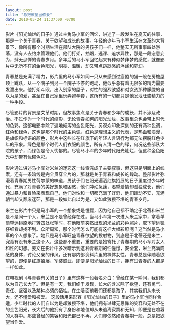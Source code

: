 ```yaml
---
layout: post
title: "总把欲望当作爱"
date: 2010-05-24 11:37:00 -0700 
---
```


影片《阳光灿烂的日子》通过主角马小军的回忆，讲述了一段发生在夏天的往事，那是一个关于青春，关于欲望和成长的故事。年轻的少年马小军生活在文革的大背景下，像所有那个时期生活在部队大院的男孩子们一样，他整天无所事事四处游荡，没有人去约束管理他们。他们打架，抽烟，逃课、追求异性，那是一段恣意妄为，肆无忌惮的青春岁月。多年后的马小军回忆起来有种似梦非梦的感觉，就像影片中无所不在的金色阳光，明亮、温暖，却又带点跳跃感的浮躁和梦幻。

青春总是充满了精力，影片里的马小军如同一只从未感到过疲倦的猫一般在房檐屋顶上跳跃，从一个院子到另一个院子不停的跑动，他似乎总有着无限多的精力需要发泄出来。他打架斗殴，出入别家的屋子，对性的强烈欲望和对女孩那种朦胧的自以为是的爱，甚至在自己家里玩弄避孕套，这所有的一切都只是他发泄旺盛精力的一种手段。

尽管影片的背景是文革时期，但故事焦点是关于青春和少年的成长，并不涉及政治。不过作为一个时代的缩影，无论青春如何的阳光灿烂，故事里总也会带上时代的色彩。这部电影中除了遍地倾泻的金色阳光，另观众印象深刻的还有两种色调，红色和绿色，这也是那个时代的主色调。红色是理想主义的代表，是热血和浪漫，是旗帜和标语的颜色，影片中这些长在红旗下的年轻人言语行为都无法摆脱红色少年的形象。绿色是那个时代人们衣服的颜色，所有人清一色的绿，何况这些部队大院的孩子，而绿色是令人忧郁的。尽管马小军的少年时代阳光灿烂，但这种金色阳光中却带有忧郁色彩。

影片通过讲述马小军对米兰的迷恋这一线索完成了主要叙事，但这只是明面上的线索，还有一条暗线是完全贯穿全片的，那就是关于青春和成长的躁动。整部影片弥漫着青春期男性荷尔蒙的味道，男孩子们在阳光遍洒红旗招展的日子里度过少年时代，充满了对青春的美好想象和困惑，他们冲动急躁，渴望爱情却孤独成长，他们通过暴力和冒险来表现自己，他们对性和一切都充满了好奇，他们躁动不安，充满朝气却又颓废迷茫，那是一段如此自以为是、又如此狼狈不堪的青春岁月。

米兰在影片中只是马小军的一个想象或是憧憬，因为他自己都不确定于北蓓和米兰是不是同一个人，米兰是不是曾经存在过。当马小军第一次进入米兰家中，拿着单筒望远镜原地打转四处张望时，在他眼前突然出现的米兰的彩色照片，取下望远镜仔细看却找不到。众所周知，那个时代怎么可能有这样大幅彩照呢？这当然是马小军的个人想象了。她只是马小军旺盛青春欲望的投射物，到底是于北蓓还是米兰，究竟有没有米兰这个人，这些都不重要，重要的是她寄托了青春期的马小军对女人和性的幻想。姜文在影片中多次暗示到这种青春期的性憧憬，安全套，米兰充满肉感的身体，讨论父亲的作风，还有那内部资料片里的裸体女性。青春总是伴随着欲望的，即便是红旗招展，军装威武，即便是阳光灿烂的日子，拥有过青春的人都是一样如此。

在电视剧《与青春有关的日子》里有这样一段著名旁白：曾经在某一瞬间，我们都以为自己长大了。但是有一天，我们终于发现，长大的含义除了欲望，还有勇气、责任、坚强以及某种必须的牺牲。在生活面前我们还都是孩子，其实我们从未长大，还不懂爱和被爱。 这段话用来形容《阳光灿烂的日子》里的马小军也同样合适，少年时代的人们自以为是却狼狈不堪，他们拥有过肆无忌惮的笑容和无处不在的金色阳光，长大后的他拥有了身份和地位却从未逃离寂寞和无知，即便是在喧嚣的人群中。那些曾经的笑容和阳光都已不再，人们却依然如青春期一般，总是把欲望当作爱。